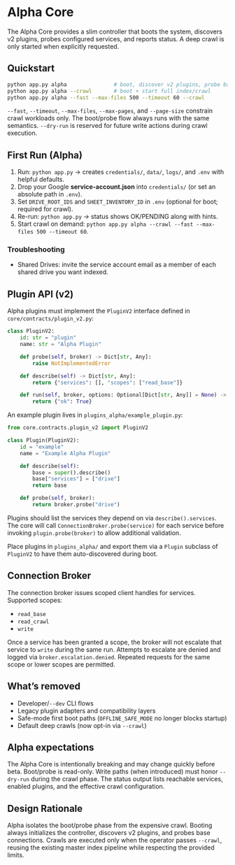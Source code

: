 # Alpha Core

The Alpha Core provides a slim controller that boots the system, discovers v2 plugins, probes configured services, and reports status. A deep crawl is only started when explicitly requested.

## Quickstart

```bash
python app.py alpha               # boot, discover v2 plugins, probe base services
python app.py alpha --crawl       # boot + start full index/crawl
python app.py alpha --fast --max-files 500 --timeout 60 --crawl
```

`--fast`, `--timeout`, `--max-files`, `--max-pages`, and `--page-size` constrain crawl workloads only. The boot/probe flow always runs with the same semantics. `--dry-run` is reserved for future write actions during crawl execution.

## First Run (Alpha)

1. Run: `python app.py` → creates `credentials/`, `data/`, `logs/`, and `.env` with helpful defaults.
2. Drop your Google **service-account.json** into `credentials/` (or set an absolute path in `.env`).
3. Set `DRIVE_ROOT_IDS` and `SHEET_INVENTORY_ID` in `.env` (optional for boot; required for crawl).
4. Re-run: `python app.py` → status shows OK/PENDING along with hints.
5. Start crawl on demand: `python app.py alpha --crawl --fast --max-files 500 --timeout 60`.

### Troubleshooting

- Shared Drives: invite the service account email as a member of each shared drive you want indexed.

## Plugin API (v2)

Alpha plugins must implement the `PluginV2` interface defined in `core/contracts/plugin_v2.py`:

```python
class PluginV2:
    id: str = "plugin"
    name: str = "Alpha Plugin"

    def probe(self, broker) -> Dict[str, Any]:
        raise NotImplementedError

    def describe(self) -> Dict[str, Any]:
        return {"services": [], "scopes": ["read_base"]}

    def run(self, broker, options: Optional[Dict[str, Any]] = None) -> Dict[str, Any]:
        return {"ok": True}
```

An example plugin lives in `plugins_alpha/example_plugin.py`:

```python
from core.contracts.plugin_v2 import PluginV2

class Plugin(PluginV2):
    id = "example"
    name = "Example Alpha Plugin"

    def describe(self):
        base = super().describe()
        base["services"] = ["drive"]
        return base

    def probe(self, broker):
        return broker.probe("drive")
```

Plugins should list the services they depend on via `describe().services`. The core will call `ConnectionBroker.probe(service)` for each service before invoking `plugin.probe(broker)` to allow additional validation.

Place plugins in `plugins_alpha/` and export them via a `Plugin` subclass of `PluginV2` to have them auto-discovered during boot.

## Connection Broker

The connection broker issues scoped client handles for services. Supported scopes:

- `read_base`
- `read_crawl`
- `write`

Once a service has been granted a scope, the broker will not escalate that service to `write` during the same run. Attempts to escalate are denied and logged via `broker.escalation.denied`. Repeated requests for the same scope or lower scopes are permitted.

## What’s removed

- Developer/`--dev` CLI flows
- Legacy plugin adapters and compatibility layers
- Safe-mode first boot paths (`OFFLINE_SAFE_MODE` no longer blocks startup)
- Default deep crawls (now opt-in via `--crawl`)

## Alpha expectations

The Alpha Core is intentionally breaking and may change quickly before beta. Boot/probe is read-only. Write paths (when introduced) must honor `--dry-run` during the crawl phase. The status output lists reachable services, enabled plugins, and the effective crawl configuration.

## Design Rationale

Alpha isolates the boot/probe phase from the expensive crawl. Booting always initializes the controller, discovers v2 plugins, and probes base connections. Crawls are executed only when the operator passes `--crawl`, reusing the existing master index pipeline while respecting the provided limits.
